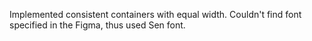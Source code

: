 Implemented consistent containers with equal width.
Couldn't find font specified in the Figma, thus used Sen font.
